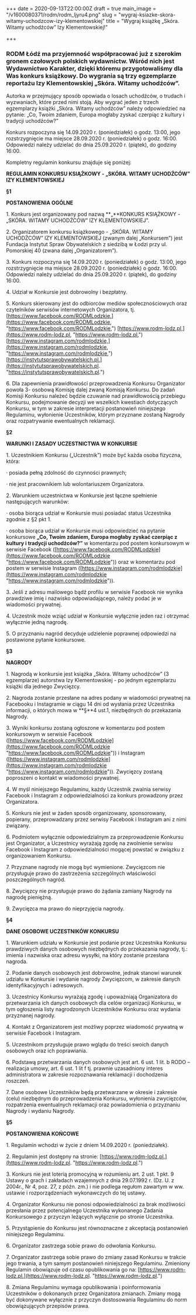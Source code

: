 +++
date = 2020-09-13T22:00:00Z
draft = true
main_image = "/v1600080371/rodm/rodm_ljyru4.png"
slug = "wygraj-ksiazke-skora-witamy-uchodzcow-izy-klementowskiej"
title = "Wygraj książkę „Skóra. Witamy uchodźców” Izy Klementowskiej!"

+++
### **RODM Łódź ma przyjemność współpracować już z szerokim gronem czołowych polskich wydawnictw. Wśród nich jest Wydawnictwo Karakter, dzięki któremu przygotowaliśmy dla Was konkurs książkowy. Do wygrania są trzy egzemplarze reportażu Izy Klementowskiej „Skóra. Witamy uchodźców”.**

Autorka w przejmujący sposób opowiada o losach uchodźców, o trudach i wyzwaniach, które przed nimi stoją. Aby wygrać jeden z trzech egzemplarzy książki „Skóra. Witamy uchodźców” należy odpowiedzieć na pytanie: „Co, Twoim zdaniem, Europa mogłaby zyskać czerpiąc z kultury i tradycji uchodźców?”

Konkurs rozpoczyna się 14.09.2020 r. (poniedziałek) o godz. 13:00, jego rozstrzygnięcie ma miejsce 28.09.2020 r. (poniedziałek) o godz. 16:00. Odpowiedzi należy udzielać do dnia 25.09.2020 r. (piątek), do godziny 16:00.

Kompletny regulamin konkursu znajduje się poniżej:

**REGULAMIN KONKURSU KSIĄŻKOWY - „SKÓRA. WITAMY UCHODŹCÓW” IZY KLEMENTOWSKIEJ**

**§1**

**POSTANOWIENIA OGÓLNE**

1\. Konkurs jest organizowany pod nazwą **„**KONKURS KSIĄŻKOWY - „SKÓRA. WITAMY UCHODŹCÓW” IZY KLEMENTOWSKIEJ”.

2\. Organizatorem konkursu książkowego - „SKÓRA. WITAMY UCHODŹCÓW” IZY KLEMENTOWSKIEJ (zwanym dalej „Konkursem”) jest Fundacja Instytut Spraw Obywatelskich z siedzibą w Łodzi przy ul. Pomorskiej 40 (zwana dalej „Organizatorem”).

3\. Konkurs rozpoczyna się 14.09.2020 r. (poniedziałek) o godz. 13:00, jego rozstrzygnięcie ma miejsce 28.09.2020 r. (poniedziałek) o godz. 16:00. Odpowiedzi należy udzielać do dnia 25.09.2020 r. (piątek), do godziny 16:00.

4\. Udział w Konkursie jest dobrowolny i bezpłatny.

5\. Konkurs skierowany jest do odbiorców mediów społecznościowych oraz czytelników serwisów internetowych Organizatora, tj. [https://www.facebook.com/RODMLodzkie,](https://www.facebook.com/RODMLodzkie, "https://www.facebook.com/RODMLodzkie,") [https://www.rodm-lodz.pl,](https://www.rodm-lodz.pl, "https://www.rodm-lodz.pl,") [https://www.instagram.com/rodmlodzkie,](https://www.instagram.com/rodmlodzkie, "https://www.instagram.com/rodmlodzkie,") [https://instytutsprawobywatelskich.pl.](https://instytutsprawobywatelskich.pl. "https://instytutsprawobywatelskich.pl.")

6\. Dla zapewnienia prawidłowości przeprowadzenia Konkursu Organizator powoła 3- osobową Komisję dalej zwaną Komisją Konkursu. Do zadań Komisji Konkursu należeć będzie czuwanie nad prawidłowością przebiegu Konkursu, podejmowanie decyzji we wszelkich kwestiach dotyczących Konkursu, w tym w zakresie interpretacji postanowień niniejszego Regulaminu, wyłonienie Uczestników, którym przyznane zostaną Nagrody oraz rozpatrywanie ewentualnych reklamacji.

**§2**

**WARUNKI I ZASADY UCZESTNICTWA W KONKURSIE**

1\. Uczestnikiem Konkursu („Uczestnik”) może być każda osoba fizyczna, która:

· posiada pełną zdolność do czynności prawnych;

· nie jest pracownikiem lub wolontariuszem Organizatora.

2\. Warunkiem uczestnictwa w Konkursie jest łączne spełnienie następujących warunków:

· osoba biorąca udział w Konkursie musi posiadać status Uczestnika zgodnie z §2 pkt 1.

· osoba biorąca udział w Konkursie musi odpowiedzieć na pytanie konkursowe **„Co, Twoim zdaniem, Europa mogłaby zyskać czerpiąc z kultury i tradycji uchodźców?”** w komentarzu pod postem konkursowym w serwisie Facebook ([https://www.facebook.com/RODMLodzkie](https://www.facebook.com/RODMLodzkie "https://www.facebook.com/RODMLodzkie")) oraz w komentarzu pod postem w serwisie Instagram ([https://www.instagram.com/rodmlodzkie](https://www.instagram.com/rodmlodzkie "https://www.instagram.com/rodmlodzkie")).

3\. Jeśli z adresu mailowego bądź profilu w serwisie Facebook nie wynika prawdziwe imię i nazwisko odpowiadającego, należy podać je w wiadomości prywatnej.

4\. Uczestnik może wziąć udział w Konkursie wyłącznie jeden raz i otrzymać wyłącznie jedną nagrodę.

5\. O przyznaniu nagród decyduje udzielenie poprawnej odpowiedzi na postawione pytanie konkursowe.

**§3**

**NAGRODY**

1\. Nagrodą w konkursie jest książka „Skóra. Witamy uchodźców” (3 egzemplarze) autorstwa Izy Klementowskiej - po jednym egzemplarzu książki dla jednego Zwycięzcy.

2\. Nagroda zostanie przesłane na adres podany w wiadomości prywatnej na Facebooku i Instagramie w ciągu 14 dni od wysłania przez Uczestnika informacji, o których mowa w **§**4 ust.1, niezbędnych do przekazania Nagrody.

3\. Wyniki konkursu zostaną ogłoszone w komentarzu pod postem konkursowym w serwisie Facebook ([https://www.facebook.com/RODMLodzkie](https://www.facebook.com/RODMLodzkie "https://www.facebook.com/RODMLodzkie")) i Instagram ([https://www.instagram.com/rodmlodzkie](https://www.instagram.com/rodmlodzkie "https://www.instagram.com/rodmlodzkie")). Zwycięzcy zostaną poproszeni o kontakt w wiadomości prywatnej.

4\. W myśl niniejszego Regulaminu, każdy Uczestnik zwalnia serwisy Facebook i Instagram z odpowiedzialności za konkurs prowadzony przez Organizatora.

5\. Konkurs nie jest w żaden sposób organizowany, sponsorowany, popierany, przeprowadzany przez serwisy Facebook i Instagram ani z nimi związany.

6\. Podmiotem wyłącznie odpowiedzialnym za przeprowadzenie Konkursu jest Organizator, a Uczestnicy wyrażają zgodę na zwolnienie serwisu Facebook i Instagram z odpowiedzialności mogącej powstać w związku z organizowaniem Konkursu.

7\. Przyznane nagrody nie mogą być wymienione. Zwycięzcom nie przysługuje prawo do zastrzeżenia szczególnych właściwości poszczególnych nagród.

8\. Zwycięzcy nie przysługuje prawo do żądania zamiany Nagrody na nagrodę pieniężną.

9\. Zwycięzca ma prawo do nieprzyjęcia nagrody.

**§4**

**DANE OSOBOWE UCZESTNIKÓW KONKURSU**

1\. Warunkiem udziału w Konkursie jest podanie przez Uczestnika Konkursu prawdziwych danych osobowych niezbędnych do przekazania nagrody, tj.: imienia i nazwiska oraz adresu wysyłki, na który zostanie przesłana nagroda.

2\. Podanie danych osobowych jest dobrowolne, jednak stanowi warunek udziału w Konkursie i wydanie nagrody Zwycięzcom, w zakresie danych identyfikacyjnych i adresowych.

3\. Uczestnicy Konkursu wyrażają zgodę i upoważniają Organizatora do przetwarzania ich danych osobowych dla celów organizacji Konkursu, w tym ogłoszenia listy nagrodzonych Uczestników Konkursu oraz wydania przyznanej nagrody.

4\. Kontakt z Organizatorem jest możliwy poprzez wiadomość prywatną w serwisie Facebook i Instagram.

5\. Uczestnikom przysługuje prawo wglądu do treści swoich danych osobowych oraz ich poprawiania.

6\. Podstawą przetwarzania danych osobowych jest art. 6 ust. 1 lit. b RODO – realizacja umowy, art. 6 ust. 1 lit f tj. prawnie uzasadniony interes administratora w zakresie rozpoznawania reklamacji i dochodzenia roszczeń.

7\. Dane osobowe Uczestników będą przetwarzane w okresie i zakresie (celu) niezbędnym do przeprowadzenia Konkursu, wyłonienia zwycięzców, rozpatrzenia ewentualnych reklamacji oraz powiadomienia o przyznaniu Nagrody i wydaniu Nagrody.

**§5**

**POSTANOWIENIA KOŃCOWE**

1\. Regulamin wchodzi w życie z dniem 14.09.2020 r. (poniedziałek).

2\. Regulamin jest dostępny na stronie: [https://www.rodm-lodz.pl.](https://www.rodm-lodz.pl. "https://www.rodm-lodz.pl.")

3\. Konkurs nie jest loterią promocyjną w rozumieniu art. 2 ust. 1 pkt. 9 Ustawy o grach i zakładach wzajemnych z dnia 29.07.1992 r. (Dz. U. z 2004r., Nr 4, poz. 27, z późn. zm.) i nie podlega regułom zawartym w ww. ustawie i rozporządzeniach wykonawczych do tej ustawy.

4\. Organizator Konkursu nie ponosi odpowiedzialności za brak możliwości przesłania przez potencjalnego Uczestnika wykonanego Zadania Konkursowego z przyczyn leżących wyłącznie po stronie Uczestnika.

5\. Przystąpienie do Konkursu jest równoznaczne z akceptacją postanowień niniejszego Regulaminu.

6\. Organizator zastrzega sobie prawo do odwołania Konkursu.

7\. Organizator zastrzega sobie prawo do zmiany zasad Konkursu w trakcie jego trwania, a tym samym postanowień niniejszego Regulaminu. Zmieniony Regulamin obowiązuje od czasu opublikowania go na: [https://www.rodm-lodz.pl.](https://www.rodm-lodz.pl. "https://www.rodm-lodz.pl.")

8\. Zmiana Regulaminu wymaga opublikowania i poinformowania Uczestników o dokonanych przez Organizatora zmianach. Zmiany mogą być dokonywane wyłącznie z przyczyn dostosowania Regulaminu do norm obowiązujących przepisów prawa.